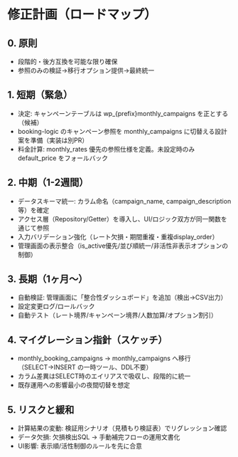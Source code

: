 # 修正計画（ロードマップ）

## 0. 原則
- 段階的・後方互換を可能な限り確保
- 参照のみの検証→移行オプション提供→最終統一

## 1. 短期（緊急）
- 決定: キャンペーンテーブルは wp_{prefix}monthly_campaigns を正とする（候補）
- booking-logic のキャンペーン参照を monthly_campaigns に切替える設計案を準備（実装は別PR）
- 料金計算: monthly_rates 優先の参照仕様を定義。未設定時のみ default_price をフォールバック

## 2. 中期（1-2週間）
- データスキーマ統一: カラム命名（campaign_name, campaign_description 等）を確定
- アクセス層（Repository/Getter）を導入し、UI/ロジック双方が同一関数を通じて参照
- 入力バリデーション強化（レート欠損・期間重複・重複display_order）
- 管理画面の表示整合（is_active優先/並び順統一/非活性非表示オプションの制御）

## 3. 長期（1ヶ月〜）
- 自動検証: 管理画面に「整合性ダッシュボード」を追加（検出→CSV出力）
- 設定変更ログ/ロールバック
- 自動テスト（レート境界/キャンペーン境界/人数加算/オプション割引）

## 4. マイグレーション指針（スケッチ）
- monthly_booking_campaigns → monthly_campaigns へ移行（SELECT→INSERT の一時ツール、DDL不要）
- カラム差異はSELECT時のエイリアスで吸収し、段階的に統一
- 既存運用への影響最小の夜間切替を想定

## 5. リスクと緩和
- 計算結果の変動: 検証用シナリオ（見積もり検証表）でリグレッション確認
- データ欠損: 欠損検出SQL → 手動補完フローの運用文書化
- UI影響: 表示順/活性制御のルールを先に合意
